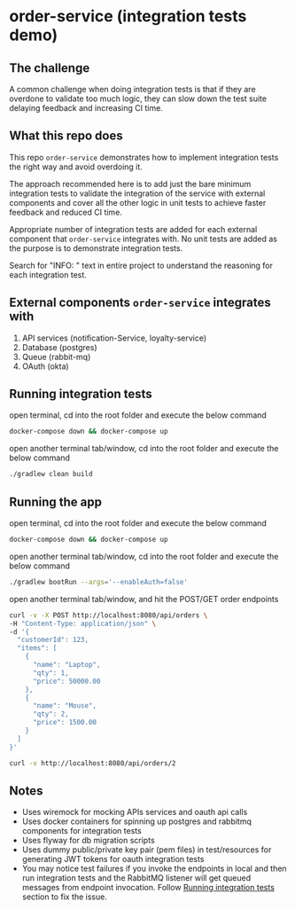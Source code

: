 # order-service (integration tests demo)

## The challenge
A common challenge when doing integration tests is that if they are overdone to validate too much logic, they can slow down the test suite delaying feedback and increasing CI time. 

## What this repo does
This repo `order-service` demonstrates how to implement integration tests the right way and avoid overdoing it.

The approach recommended here is to add just the bare minimum integration tests to validate the integration of the service with external components and cover all the other logic in unit tests to achieve faster feedback and reduced CI time.

Appropriate number of integration tests are added for each external component that `order-service` integrates with. No unit tests are added as the purpose is to demonstrate integration tests.

Search for "INFO: " text in entire project to understand the reasoning for each integration test.

## External components `order-service` integrates with
1. API services (notification-Service, loyalty-service)
2. Database (postgres)
3. Queue (rabbit-mq)
4. OAuth (okta)

## Running integration tests
open terminal, cd into the root folder and execute the below command
```bash
docker-compose down && docker-compose up
```
open another terminal tab/window, cd into the root folder and execute the below command
```bash
./gradlew clean build
```
## Running the app
open terminal, cd into the root folder and execute the below command
```bash
docker-compose down && docker-compose up
```
open another terminal tab/window, cd into the root folder and execute the below command
```bash
./gradlew bootRun --args='--enableAuth=false'
```
open another terminal tab/window, and hit the POST/GET order endpoints
```bash
curl -v -X POST http://localhost:8080/api/orders \ 
-H "Content-Type: application/json" \
-d '{
  "customerId": 123,
  "items": [
    {
      "name": "Laptop",
      "qty": 1,
      "price": 50000.00
    },
    {
      "name": "Mouse",
      "qty": 2,
      "price": 1500.00
    }
  ]
}'
```
```bash
curl -v http://localhost:8080/api/orders/2
```

## Notes
- Uses wiremock for mocking APIs services and oauth api calls
- Uses docker containers for spinning up postgres and rabbitmq components for integration tests
- Uses flyway for db migration scripts
- Uses dummy public/private key pair (pem files) in test/resources for generating JWT tokens for oauth integration tests
- You may notice test failures if you invoke the endpoints in local and then run integration tests and the RabbitMQ listener will get queued messages from endpoint invocation. Follow [Running integration tests](#running-integration-tests) section to fix the issue. 